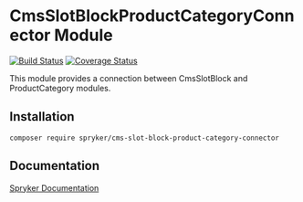 # CmsSlotBlockProductCategoryConnector Module
[![Build Status](https://travis-ci.org/spryker/cms-slot-block-product-category-connector.svg)](https://travis-ci.org/spryker/cms-slot-block-product-category-connector)
[![Coverage Status](https://coveralls.io/repos/github/spryker/cms-slot-block-product-category-connector/badge.svg)](https://coveralls.io/github/spryker/cms-slot-block-product-category-connector)

This module provides a connection between CmsSlotBlock and ProductCategory modules.

## Installation

```
composer require spryker/cms-slot-block-product-category-connector
```

## Documentation

[Spryker Documentation](https://academy.spryker.com/developing_with_spryker/module_guide/modules.html)
